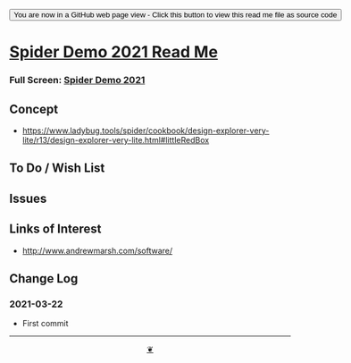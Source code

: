 <span style=display:none; >[You are now in a GitHub source code view - click this link to view Read Me file as a web page]( https://ladybug.tools/spider-2021/sandbox/demo/readme.html  "View file as a web page." ) </span>

<div><input type=button onclick=window.top.location.href="https://github.com/pushme-pullyou/tootoo-2021/tree/master/sandbox/demo/";
value='You are now in a GitHub web page view - Click this button to view this read me file as source code' ></div>


# [Spider Demo 2021 Read Me]( https://ladybug.tools/spider-2021/sandbox/demo/readme.html )

<!--@@@
<div class=iframe-resize ><iframe src=https://ladybug.tools/spider-2021/ sandbox/demo/ height=100% width=100% ></iframe></div>
_Spider Demo 2021 in a resizable window. One finger to rotate. Two to zoom._
@@@-->

### Full Screen: [Spider Demo 2021]( https://ladybug.tools/spider-2021/sandbox/demo/ )


## Concept

* https://www.ladybug.tools/spider/cookbook/design-explorer-very-lite/r13/design-explorer-very-lite.html#littleRedBox


## To Do / Wish List


## Issues


## Links of Interest

* http://www.andrewmarsh.com/software/


## Change Log


### 2021-03-22

* First commit


***

<center title="Hello! Click me to go up to the top" ><a class=aDingbat href=javascript:window.scrollTo(0,0);> ❦ </a></center>
